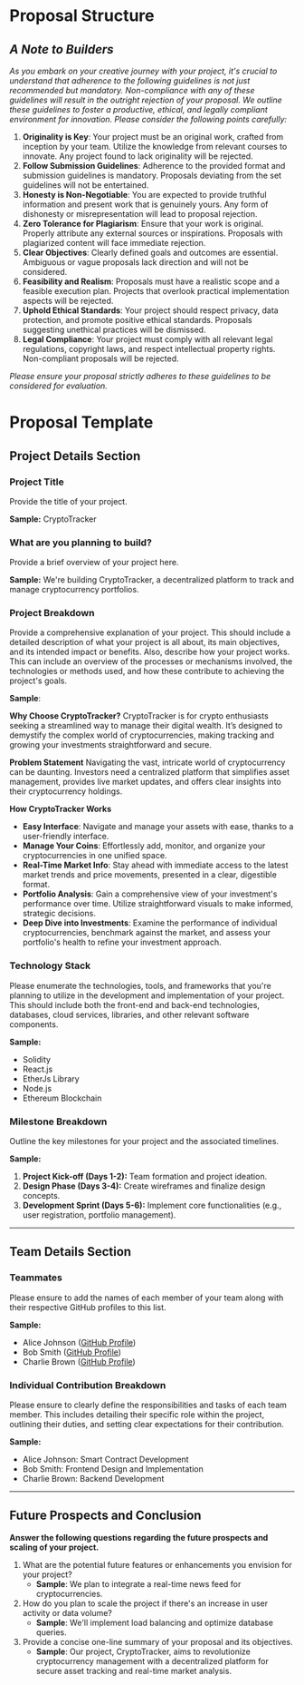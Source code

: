 # Proposal Structure

## **_A Note to Builders_**

_As you embark on your creative journey with your project, it's crucial to understand that adherence to the following guidelines is not just recommended but mandatory. Non-compliance with any of these guidelines will result in the outright rejection of your proposal. We outline these guidelines to foster a productive, ethical, and legally compliant environment for innovation. Please consider the following points carefully:_

1. **Originality is Key**: Your project must be an original work, crafted from inception by your team. Utilize the knowledge from relevant courses to innovate. Any project found to lack originality will be rejected.
2. **Follow Submission Guidelines**: Adherence to the provided format and submission guidelines is mandatory. Proposals deviating from the set guidelines will not be entertained.
3. **Honesty is Non-Negotiable**: You are expected to provide truthful information and present work that is genuinely yours. Any form of dishonesty or misrepresentation will lead to proposal rejection.
4. **Zero Tolerance for Plagiarism**: Ensure that your work is original. Properly attribute any external sources or inspirations. Proposals with plagiarized content will face immediate rejection.
5. **Clear Objectives**: Clearly defined goals and outcomes are essential. Ambiguous or vague proposals lack direction and will not be considered.
6. **Feasibility and Realism**: Proposals must have a realistic scope and a feasible execution plan. Projects that overlook practical implementation aspects will be rejected.
7. **Uphold Ethical Standards**: Your project should respect privacy, data protection, and promote positive ethical standards. Proposals suggesting unethical practices will be dismissed.
8. **Legal Compliance**: Your project must comply with all relevant legal regulations, copyright laws, and respect intellectual property rights. Non-compliant proposals will be rejected.

_Please ensure your proposal strictly adheres to these guidelines to be considered for evaluation._

# Proposal Template

## **Project Details Section**

### **Project Title**

Provide the title of your project.

**Sample:** CryptoTracker

### **What are you planning to build?**

Provide a brief overview of your project here.

**Sample:** We're building CryptoTracker, a decentralized platform to track and manage cryptocurrency portfolios.

### **Project Breakdown**

Provide a comprehensive explanation of your project. This should include a detailed description of what your project is all about, its main objectives, and its intended impact or benefits. Also, describe how your project works. This can include an overview of the processes or mechanisms involved, the technologies or methods used, and how these contribute to achieving the project's goals.

**Sample**:

**Why Choose CryptoTracker?**
CryptoTracker is for crypto enthusiasts seeking a streamlined way to manage their digital wealth. It’s designed to demystify the complex world of cryptocurrencies, making tracking and growing your investments straightforward and secure.

**Problem Statement**
Navigating the vast, intricate world of cryptocurrency can be daunting. Investors need a centralized platform that simplifies asset management, provides live market updates, and offers clear insights into their cryptocurrency holdings.

**How CryptoTracker Works**

- **Easy Interface**: Navigate and manage your assets with ease, thanks to a user-friendly interface.
- **Manage Your Coins**: Effortlessly add, monitor, and organize your cryptocurrencies in one unified space.
- **Real-Time Market Info**: Stay ahead with immediate access to the latest market trends and price movements, presented in a clear, digestible format.
- **Portfolio Analysis**: Gain a comprehensive view of your investment's performance over time. Utilize straightforward visuals to make informed, strategic decisions.
- **Deep Dive into Investments**: Examine the performance of individual cryptocurrencies, benchmark against the market, and assess your portfolio's health to refine your investment approach.

### **Technology Stack**

Please enumerate the technologies, tools, and frameworks that you're planning to utilize in the development and implementation of your project. This should include both the front-end and back-end technologies, databases, cloud services, libraries, and other relevant software components.

**Sample:**

- Solidity
- React.js
- EtherJs Library
- Node.js
- Ethereum Blockchain

### **Milestone Breakdown**

Outline the key milestones for your project and the associated timelines.

**Sample:**

1. **Project Kick-off (Days 1-2):** Team formation and project ideation.
2. **Design Phase (Days 3-4):** Create wireframes and finalize design concepts.
3. **Development Sprint (Days 5-6):** Implement core functionalities (e.g., user registration, portfolio management).

---

## **Team Details Section**

### **Teammates**

Please ensure to add the names of each member of your team along with their respective GitHub profiles to this list.

**Sample:**

- Alice Johnson ([GitHub Profile](https://github.com/alicejohnson))
- Bob Smith ([GitHub Profile](https://github.com/bobsmith))
- Charlie Brown ([GitHub Profile](https://github.com/charliebrown))

### **Individual Contribution Breakdown**

Please ensure to clearly define the responsibilities and tasks of each team member. This includes detailing their specific role within the project, outlining their duties, and setting clear expectations for their contribution.

**Sample:**

- Alice Johnson: Smart Contract Development
- Bob Smith: Frontend Design and Implementation
- Charlie Brown: Backend Development

---

## **Future Prospects and Conclusion**

**Answer the following questions regarding the future prospects and scaling of your project.**

1. What are the potential future features or enhancements you envision for your project?
   - **Sample**: We plan to integrate a real-time news feed for cryptocurrencies.
2. How do you plan to scale the project if there's an increase in user activity or data volume?
   - **Sample**: We'll implement load balancing and optimize database queries.
3. Provide a concise one-line summary of your proposal and its objectives.
   - **Sample**: Our project, CryptoTracker, aims to revolutionize cryptocurrency management with a decentralized platform for secure asset tracking and real-time market analysis.
